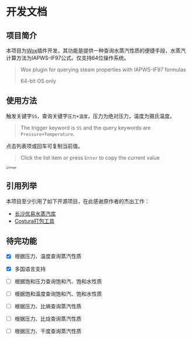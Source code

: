 # 开发文档

## 项目简介

本项目为[Wox](https://github.com/Wox-launcher/Wox)插件开发，其功能是提供一种查询水蒸汽性质的便捷手段，水蒸汽计算方法为IAPWS-IF97公式。仅支持64位操作系统。

> Wox plugin for querying steam properties with IAPWS-IF97 formulas
>
> 64-bit OS only

## 使用方法

触发关键字`SS`，查询关键字`压力+温度`，压力为绝对压力，温度为摄氏温度。

> The trigger keyword is `SS` and the query keywords are `Pressure+Temperature`.

点击列表项或回车可复制当前值。

> Click the list item or press `Enter` to copy the current value


<img src="https://raw.githubusercontent.com/lim42snec/Wox.Plugin.SteamTable/master/%E4%BD%BF%E7%94%A8%E6%96%B9%E6%B3%95.gif" alt="image" style="zoom: 50%;" />

## 引用列举

本项目至少引用了如下开源项目，在此感谢原作者的杰出工作：

-  [长沙优易水蒸汽库](https://github.com/uesoft/UEWASPMobile)
- [Costura打包工具](https://github.com/Fody/Costura)

## 待完功能

- [x] 根据压力、温度查询蒸汽性质
- [x] 多国语言支持
- [ ] 根据饱和压力查询饱和汽、饱和水性质
- [ ] 根据饱和温度查询饱和汽、饱和水性质
- [ ] 根据压力、比熵查询蒸汽性质
- [ ] 根据压力、比焓查询蒸汽性质
- [ ] 根据压力、干度查询蒸汽性质

